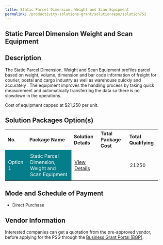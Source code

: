 ```yaml
---
title: Static Parcel Dimension, Weight and Scan Equipment
permalink: /productivity-solutions-grant/solutionrepo/solution753
---
```


## Static Parcel Dimension Weight and Scan Equipment

## Description

The Static Parcel Dimension, Weight and Scan Equipment profiles parcel based on weight, volume, dimension and bar code information of freight for courier, postal and cargo industry as well as warehouse quickly and accurately . The equipment improves the handling process by taking quick measurement and automatically transferring the data so there is no slowdown in the operations.

Cost of equipment capped at $21,250 per unit. 

## Solution Packages Option(s)

<table>
<tr>
<td><b>No.</b></td>
<td><b>Package Name</b></td>
<td><b>Solution Details</b></td>
<td><b>Total Package Cost</b></td>
<td><b>Total Qualifying</b></td>
</tr>
<tr>
<td style='padding: 10px; background-color: #037E8A; color: #FFFFFF;'>Option 1</td>
<td style='padding: 10px; background-color: #037E8A; color: #FFFFFF;'>Static Parcel Dimension, Weight and Scan Equipment</td>
<td style='padding: 10px;'><a href='' target='_blank'>View Details</a></td>
<td style='padding: 10px;'></td>
<td style='padding: 10px;'>21250</td>
</tr>
</table>

## Mode and Schedule of Payment

 - Direct Purchase

## Vendor Information

 

Interested companies can get a quotation from the pre-approved vendor, before applying for the PSG through the <a href='https://www.businessgrants.gov.sg/' target='_blank' rel='noopener'>Business Grant Portal (BGP)</a>.

<script src="/jquery/resize-tables.js"></script>

